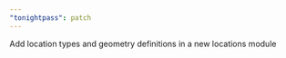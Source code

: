 ```yaml
---
"tonightpass": patch
---
```


Add location types and geometry definitions in a new locations module
